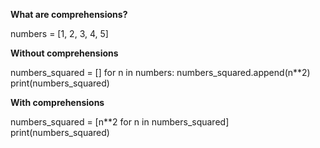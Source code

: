 **What are comprehensions?**

numbers = [1, 2, 3, 4, 5]

**Without comprehensions**

numbers_squared = []
for n in numbers:
    numbers_squared.append(n**2)
print(numbers_squared)

**With comprehensions**

numbers_squared = [n**2 for n in numbers_squared]
print(numbers_squared)
    